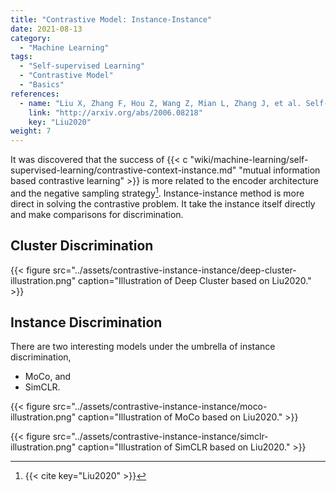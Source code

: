 ```yaml
---
title: "Contrastive Model: Instance-Instance"
date: 2021-08-13
category:
  - "Machine Learning"
tags:
  - "Self-supervised Learning"
  - "Contrastive Model"
  - "Basics"
references:
  - name: "Liu X, Zhang F, Hou Z, Wang Z, Mian L, Zhang J, et al. Self-supervised Learning: Generative or Contrastive. arXiv [cs.LG]. 2020. Available: http://arxiv.org/abs/2006.08218"
    link: "http://arxiv.org/abs/2006.08218"
    key: "Liu2020"
weight: 7
---
```


It was discovered that the success of {{< c "wiki/machine-learning/self-supervised-learning/contrastive-context-instance.md" "mutual information based contrastive learning" >}} is more related to the encoder architecture and the negative sampling strategy[^Liu2020]. Instance-instance method is more direct in solving the contrastive problem. It take the instance itself directly and make comparisons for discrimination.

## Cluster Discrimination


{{< figure src="../assets/contrastive-instance-instance/deep-cluster-illustration.png" caption="Illustration of Deep Cluster based on Liu2020." >}}





## Instance Discrimination

There are two interesting models under the umbrella of instance discrimination,

- MoCo, and
- SimCLR.


{{< figure src="../assets/contrastive-instance-instance/moco-illustration.png" caption="Illustration of MoCo based on Liu2020." >}}


{{< figure src="../assets/contrastive-instance-instance/simclr-illustration.png" caption="Illustration of SimCLR based on Liu2020." >}}





[^Liu2020]: {{< cite key="Liu2020" >}}